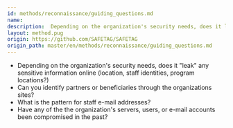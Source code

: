 ```yaml
---
id: methods/reconnaissance/guiding_questions.md
name: 
description:  Depending on the organization's security needs, does it leak any sensitive information online (location, staff identities, program locations?) Can you identify partners or beneficiaries through the organizations sites? What is the...
layout: method.pug
origin: https://github.com/SAFETAG/SAFETAG
origin_path: master/en/methods/reconnaissance/guiding_questions.md
---
```


* Depending on the organization's security needs, does it "leak" any sensitive information online (location, staff identities, program locations?)
* Can you identify partners or beneficiaries through the organizations sites?
* What is the pattern for staff e-mail addresses?
* Have any of the the organization's servers, users, or e-mail accounts been compromised in the past?


